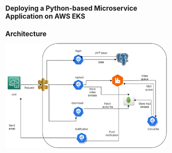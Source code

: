 ## Deploying a Python-based Microservice Application on AWS EKS

## Architecture

<p align="center">
  <img src="./Project documentation/ProjectArchitecture.png" width="600" title="Architecture" alt="Architecture">
  </p>
